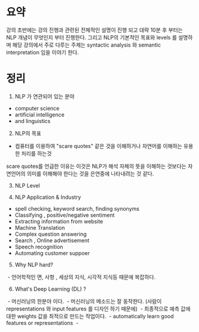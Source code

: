 

# 요약

강의 초반에는 강의 진행과 관련된 전체적인 설명이 진행 되고 대략 10분 후 부터는 NLP 개념이 무엇인지 부터 진행한다.
그리고 NLP의 기본적인 목표와 levels 를 설명하며 해당 강의에서 주로 다루는 주제는 syntactic analysis 와 semantic interpretation 임을 이야기 한다.




# 정리 

1. NLP 가 연관되어 있는 분야
- computer science
- artificial intelligence
- and linguistics

2. NLP의 목표
 - 컴퓨터를 이용하여 "scare quotes" 같은 것을 이해하거나 자연어를 이해하는 유용한 처리를 하는것
 
  scare quotes를 언급한 이유는 이것은 NLP가 해석 자체의 뜻을 이해하는 것보다는 자연언어의 의미를 이해해야 한다는 것을 은연중에 나타내려는 것 같다. 

3. NLP Level

4. NLP Application  & Industry

 - spell checking, keyword search, finding synonyms
 - Classifying , positive/negative sentiment 
 - Extracting information from website
 - Machine Translation
 - Complex question answering
 - Search , Online advertisement
 - Speech recognition
 - Automating customer suppoer
 
5. Why NLP hard?

  - 언어학적인 면, 사항 , 세상의 지식, 시각적 지식등 때문에 복잡하다.
 
 
 6. What's Deep Learning (DL) ?
 
  - 머신러닝의 한분야 이다.
  - 머신러닝의 메소드는 잘 동작한다. (사람이 representations 와 input features 를 디자인 하기 때문에)
  - 최종적으로 예측 값에 대한 weights 값을 최적으로 만드는 작업이다.
  - automatically learn good features or representations
  - 


